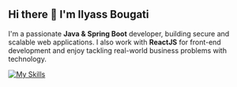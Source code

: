 ## Hi there 👋 I'm Ilyass Bougati

I'm a passionate **Java & Spring Boot** developer, building secure and scalable web applications. I also work with **ReactJS** for front-end development and enjoy tackling real-world business problems with technology.  


[![My Skills](https://skillicons.dev/icons?i=js,html,css,bootstrap,react,materialui,java,spring,py,flask,fastapi,mongodb,mysql,postgres,postman,ubuntu,git,github,docker)](https://skillicons.dev)

